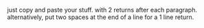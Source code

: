 just copy and paste your stuff. with 2 returns after each paragraph. alternatively, put two spaces at the end of a line for a 1 line return. 

